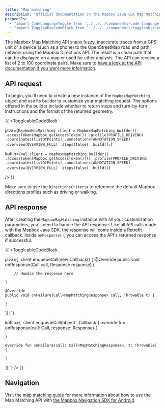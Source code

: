 ```yaml
---
title: "Map matching"
description: "Official documentation on the Mapbox Java SDK Map Matching API"
prependJs:
  - "import CodeLanguageToggle from '../../../components/code-language-toggle';"
  - "import ToggleableCodeBlock from '../../../components/toggleable-code-block';"
---
```


The Mapbox Map Matching API snaps fuzzy, inaccurate traces from a GPS unit or a device (such as a phone) to the OpenStreetMap road and path network using the Mapbox Directions API. The result is a clean path that can be displayed on a map or used for other analysis. The API can receive a list of 2 to 100 coordinate pairs. Make sure to [have a look at the API documentation if you want more information](https://www.mapbox.com/api-documentation/#map-matching).


## API request

To begin, you'll need to create a new instance of the `MapboxMapMatching` object and use its builder to customize your matching request. The options offered in the builder include whether to return steps and turn-by-turn instructions and the format of the returned geometry.

{{
<CodeLanguageToggle id="map-matching" />
<ToggleableCodeBlock

java={`
MapboxMapMatching client = MapboxMapMatching.builder()
    .accessToken(Mapbox.getAccessToken())
    .profile(PROFILE_DRIVING)
    .coordinates(listOfPoints)
    .annotations(ANNOTATION_SPEED)
    .overview(OVERVIEW_FULL)
    .steps(false)
    .build();
`}

kotlin={`
val client = MapboxMapMatching.builder()
    .accessToken(Mapbox.getAccessToken()!!)
    .profile(PROFILE_DRIVING)
    .coordinates(listOfPoints)
    .annotations(ANNOTATION_SPEED)
    .overview(OVERVIEW_FULL)
    .steps(false)
    .build()
`}

/>
}}

Make sure to use the `DirectionsCriteria` to reference the default Mapbox directions profiles such as driving or walking.

## API response

After creating the `MapboxMapMatching` instance with all your customization parameters, you'll need to handle the API response. Like all API calls made with the Mapbox Java SDK, the response will come inside a Retrofit callback. Inside `onResponse()`, you can access the API's returned response if successful.

{{
<CodeLanguageToggle id="map-matching-response" />
<ToggleableCodeBlock

java={`
client.enqueueCall(new Callback<MapMatchingResponse>() {
	@Override
	public void onResponse(Call<MapMatchingResponse> call, Response<MapMatchingResponse> response) {
	
		// Handle the response here
	
	}
	
	@Override
	public void onFailure(Call<MapMatchingResponse> call, Throwable t) {
	
	}
});
`}

kotlin={`
client.enqueueCall(object : Callback<MapMatchingResponse> {
	override fun onResponse(call: Call<MapMatchingResponse>, response: Response<MapMatchingResponse>) {
	
	
	}
	
	override fun onFailure(call: Call<MapMatchingResponse>, t: Throwable) {
	
	}
})
`}
/>
}}

##  Navigation

Visit the [map matching guide](https://www.mapbox.com/android-docs/navigation/overview/map-matching/) for more information about how to use the Map Matching API with [the Mapbox Navigation SDK for Android](https://www.mapbox.com/android-docs/navigation/overview/).
